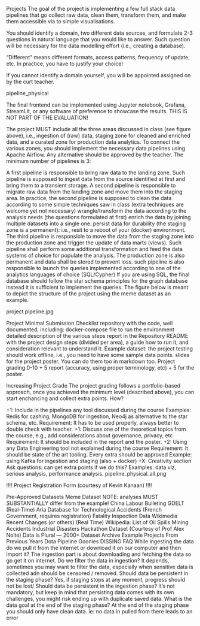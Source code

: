 Projects
The goal of the project is implementing a few full stack data pipelines that go collect raw data, clean them, transform them, and make them accessible via to simple visualisations.

You should identify a domain, two different data sources, and formulate 2-3 questions in natural language that you would like to answer. Such question will be necessary for the data modelling effort (i.e., creating a database).

“Different” means different formats, access patterns, frequency of update, etc. In practice, you have to justify your choice!

If you cannot identify a domain yourself, you will be appointed assigned on by the curt teacher.

pipeline_physical

The final frontend can be implemented using Jupyter notebook, Grafana, StreamLit, or any software of preference to showcase the results. THIS IS NOT PART OF THE EVALUATION!

The project MUST include all the three areas discussed in class (see figure above), i.e., ingestion of (raw) data, staging zone for cleaned and enriched data, and a curated zone for production data analytics. To connect the various zones, you should implement the necessary data pipelines using Apache Airflow. Any alternative should be approved by the teacher. The minimum number of pipelines is 3:

A first pipeline is responsible to bring raw data to the landing zone. Such pipeline is supposed to ingest data from the source identified at first and bring them to a transient storage.
A second pipeline is responsible to migrate raw data from the landing zone and move them into the staging area. In practice, the second pipeline is supposed to
clean the data according to some simple techniques saw in class (extra techniques are welcome yet not necessary)
wrangle/transform the data according to the analysis needs (the questions formulated at first)
enrich the data by joining multiple datasets into a single one.
persist data for durability (the staging zone is a permanent): i.e., resit to a reboot of your (docker) environment.
The third pipeline is responsible to move the data from the staging zone into the production zone and trigger the update of data marts (views). Such pipeline shall perform some additional transformation and feed the data systems of choice for populate the analysis.
The production zone is also permanent and data shall be stored to prevent loss.
such pipeline is also responsible to launch the queries implemented according to one of the analytics languages of choice (SQL/Cypher)
If you are using SQL, the final database should follow the star schema principles
for the graph database instead it is sufficient to implement the queries.
The figure below is meant to depict the structure of the project using the meme dataset as an example.

project pipeline.jpg

Project Minimal Submission Checklist
repository with the code, well documented, including:
docker-compose file to run the environment
detailed description of the various steps
report in the Repository README with the project design steps (divided per area), a guide how to run it, and consideration relevant to understand it.
Example dataset: the project testing should work offline, i.e., you need to have some sample data points.
slides for the project poster. You can do them too in markdown too.
Project grading 0-10 + 5 report (accuracy, using proper terminology, etc) + 5 for the poster.

Increasing Project Grade
The project grading follows a portfolio-based approach, once you achieved the minimum level (described above), you can start enchancing and collect extra points. How?

+1: Include in the pipelines any tool discussed during the course
Examples: Redis for cashing, MongoDB for ingestion, Neo4j as alternative to the star schema, etc.
Requirement: It has to be used properly, always better to double check with teacher.
+1: Discuss one of the theoretical topics from the course, e.g., add considerations about governance, privacy, etc
Requirement: It should be included in the report and the poster.
+2: Using any Data Engineering tool not explained during the course
Requirement: It should be state of the art tooling.
Every extra should be approved
Example: using Kafka for ingestion and staging (also + docker)
+X: Creativity section
Ask questions: can get extra points if we do this?
Examples: data viz, serious analysis, performance analysis.
pipeline_physical_all.png

:bangbang::bangbang: Project Registration Form (courtesy of Kevin Kanaan) :bangbang::bangbang:

Pre-Approved Datasets
Meme Dataset NOTE: analyses MUST SUBSTANTIALLY differ from the example!
China Labour Bulleting
GDELT (Real-Time)
Aria Database for Technological Accidents (French Government, requires registration)
Fatality Inspection Data
Wikimedia Recent Changes (or others) (Real Time)
Wikipedia:
List of Oil Spills
Mining Accidents
Industrial Disasters
Hackathon Dataset (Courtesy of Prof Alex Nolte)
Data Is Plural — 2000+ Dataset Archive
Example Projects From Previous Years
Dota Pipeline
Goonies
DISSING
FAQ
While ingesting the data do we pull it from the internet or download it on our computer and then import it?
The ingestion part is about downloading and fetching the data so go get it on internet.
Do we filter the data in ingestion?
It depends, sometimes you may want to filter the data, especially when sensitive data is collected adn should be censored / removed.
Should data be persistent in the staging phase?
Yes, if staging stops at any moment, progress should not be lost/
Should data be persistent in the ingestion phase?
It’s not mandatory, but keep in mind that persisting data comes with its own challenges, you might risk ending up with duplicate saved data.
What is the data goal at the end of the staging phase?
At the end of the staging phase you should only have clean data. ie: no data in pulled from there leads to an error